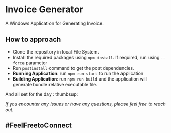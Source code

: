 # Invoice Generator
A Windows Application for Generating Invoice.   


## How to approach
* Clone the repository in local File System.
* Install the required packages using `npm install`. If required, run using `--force` parameter
* Run `postinstall` command to get the post dependencies.
* **Running Application**: run `npm run start` to run the application
* **Building Application**: run `npm run build` and the application will generate bundle relative executable file.

And all set for the day : thumbsup:

 *If you encounter any issues or have any questions, please feel free to reach out.*
 ## \#FeelFreetoConnect
   
